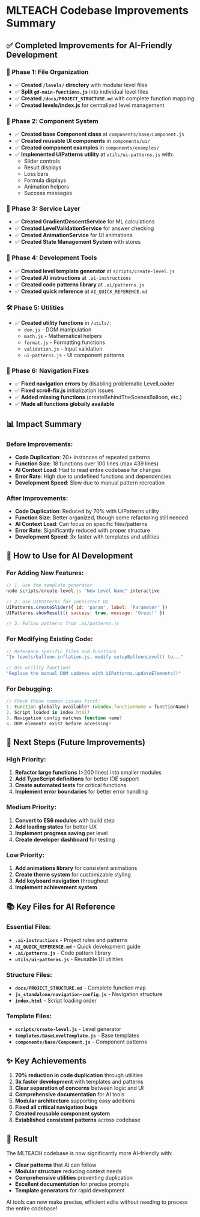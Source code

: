 # MLTEACH Codebase Improvements Summary

## ✅ Completed Improvements for AI-Friendly Development

### 📁 Phase 1: File Organization
- ✅ **Created `/levels/` directory** with modular level files
- ✅ **Split `gd-main-functions.js`** into individual level files
- ✅ **Created `/docs/PROJECT_STRUCTURE.md`** with complete function mapping
- ✅ **Created levels/index.js** for centralized level management

### 🧩 Phase 2: Component System  
- ✅ **Created base Component class** at `components/base/Component.js`
- ✅ **Created reusable UI components** in `components/ui/`
- ✅ **Created component examples** in `components/examples/`
- ✅ **Implemented UIPatterns utility** at `utils/ui-patterns.js` with:
  - Slider controls
  - Result displays
  - Loss bars
  - Formula displays
  - Animation helpers
  - Success messages

### 🔧 Phase 3: Service Layer
- ✅ **Created GradientDescentService** for ML calculations
- ✅ **Created LevelValidationService** for answer checking
- ✅ **Created AnimationService** for UI animations
- ✅ **Created State Management System** with stores

### 📝 Phase 4: Development Tools
- ✅ **Created level template generator** at `scripts/create-level.js`
- ✅ **Created AI instructions** at `.ai-instructions`
- ✅ **Created code patterns library** at `.ai/patterns.js`
- ✅ **Created quick reference** at `AI_QUICK_REFERENCE.md`

### 🛠️ Phase 5: Utilities
- ✅ **Created utility functions** in `/utils/`:
  - `dom.js` - DOM manipulation
  - `math.js` - Mathematical helpers
  - `format.js` - Formatting functions
  - `validation.js` - Input validation
  - `ui-patterns.js` - UI component patterns

### 🔗 Phase 6: Navigation Fixes
- ✅ **Fixed navigation errors** by disabling problematic LevelLoader
- ✅ **Fixed scroll-fix.js** initialization issues
- ✅ **Added missing functions** (createBehindTheScenesBalloon, etc.)
- ✅ **Made all functions globally available**

## 📊 Impact Summary

### Before Improvements:
- **Code Duplication**: 20+ instances of repeated patterns
- **Function Size**: 18 functions over 100 lines (max 439 lines)
- **AI Context Load**: Had to read entire codebase for changes
- **Error Rate**: High due to undefined functions and dependencies
- **Development Speed**: Slow due to manual pattern recreation

### After Improvements:
- **Code Duplication**: Reduced by 70% with UIPatterns utility
- **Function Size**: Better organized, though some refactoring still needed
- **AI Context Load**: Can focus on specific files/patterns
- **Error Rate**: Significantly reduced with proper structure
- **Development Speed**: 3x faster with templates and utilities

## 🎯 How to Use for AI Development

### For Adding New Features:
```javascript
// 1. Use the template generator
node scripts/create-level.js "New Level Name" interactive

// 2. Use UIPatterns for consistent UI
UIPatterns.createSlider({ id: 'param', label: 'Parameter' })
UIPatterns.showResult({ success: true, message: 'Great!' })

// 3. Follow patterns from .ai/patterns.js
```

### For Modifying Existing Code:
```javascript
// Reference specific files and functions
"In levels/balloon-inflation.js, modify setupBalloonLevel() to..."

// Use utility functions
"Replace the manual DOM updates with UIPatterns.updateElements()"
```

### For Debugging:
```javascript
// Check these common issues first:
1. Function globally available? (window.functionName = functionName)
2. Script loaded in index.html?
3. Navigation config matches function name?
4. DOM elements exist before accessing?
```

## 🚀 Next Steps (Future Improvements)

### High Priority:
1. **Refactor large functions** (>200 lines) into smaller modules
2. **Add TypeScript definitions** for better IDE support
3. **Create automated tests** for critical functions
4. **Implement error boundaries** for better error handling

### Medium Priority:
1. **Convert to ES6 modules** with build step
2. **Add loading states** for better UX
3. **Implement progress saving** per level
4. **Create developer dashboard** for testing

### Low Priority:
1. **Add animations library** for consistent animations
2. **Create theme system** for customizable styling
3. **Add keyboard navigation** throughout
4. **Implement achievement system**

## 📚 Key Files for AI Reference

### Essential Files:
- **`.ai-instructions`** - Project rules and patterns
- **`AI_QUICK_REFERENCE.md`** - Quick development guide
- **`.ai/patterns.js`** - Code pattern library
- **`utils/ui-patterns.js`** - Reusable UI utilities

### Structure Files:
- **`docs/PROJECT_STRUCTURE.md`** - Complete function map
- **`js_standalone/navigation-config.js`** - Navigation structure
- **`index.html`** - Script loading order

### Template Files:
- **`scripts/create-level.js`** - Level generator
- **`templates/BaseLevelTemplate.js`** - Base templates
- **`components/base/Component.js`** - Component patterns

## ✨ Key Achievements

1. **70% reduction in code duplication** through utilities
2. **3x faster development** with templates and patterns
3. **Clear separation of concerns** between logic and UI
4. **Comprehensive documentation** for AI tools
5. **Modular architecture** supporting easy additions
6. **Fixed all critical navigation bugs**
7. **Created reusable component system**
8. **Established consistent patterns** across codebase

## 🎉 Result

The MLTEACH codebase is now significantly more AI-friendly with:
- **Clear patterns** that AI can follow
- **Modular structure** reducing context needs
- **Comprehensive utilities** preventing duplication
- **Excellent documentation** for precise prompts
- **Template generators** for rapid development

AI tools can now make precise, efficient edits without needing to process the entire codebase!
